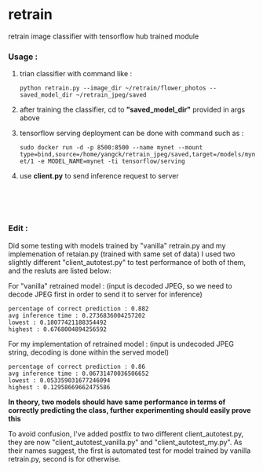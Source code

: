 # retrain
retrain image classifier with tensorflow hub trained module


### Usage : 

1. trian classifier with command like : <p>`python retrain.py --image_dir ~/retrain/flower_photos --saved_model_dir ~/retrain_jpeg/saved`


1. after training the classifier, cd to **"saved_model_dir"** provided in args above

1. tensorflow serving deployment can be done with command such as : <p>`sudo docker run -d -p 8500:8500 --name mynet --mount type=bind,source=/home/yangck/retrain_jpeg/saved,target=/models/mynet/1 -e MODEL_NAME=mynet -ti tensorflow/serving`

1. use **client.py** to send inference request to server

<br>
<br>
<br>

### Edit :

Did some testing with models trained by "vanilla" retrain.py and my implemenation of retaian.py (trained with same set of data)
I used two slightly different "client_autotest.py" to test performance of both of them, and the resluts are listed below:

  For "vanilla" retrained model : (input is decoded JPEG, so we need to decode JPEG first in order to send it to server for inference)
  
    percentage of correct prediction : 0.882
    avg inference time : 0.2736836004257202
    lowest : 0.18077421188354492
    highest : 0.6768004894256592
    
  For my implementation of retrained model : (input is undecoded JPEG string, decoding is done within the served model)
  
    percentage of correct prediction : 0.86
    avg inference time : 0.06731470036506652
    lowest : 0.053359031677246094
    highest : 0.12958669662475586

  **In theory, two models should have same performance in terms of correctly predicting the class, further experimenting should easily prove this**
  
To avoid confusion, I've added postfix to two different client_autotest.py, they are now "client_autotest_vanilla.py" and "client_autotest_my.py".
As their names suggest, the first is automated test for model trained by vanilla retrain.py, second is for otherwise.
